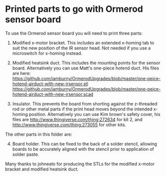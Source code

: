 Printed parts to go with Ormerod sensor board
=============================================

To use the Ormerod sensor board you will need to print three parts:

1. Modified x-motor bracket. This includes an extended x-homing tab to suit the new position of the IR sensor head. Not needed if you use a microswitch for x-homing instead.

2. Modified heatsink duct. This includes the mounting points for the sensor board. Alternatively you can use Matt's one-piece hotend duct. His files are here:
https://github.com/iamburny/OrmerodUpgrades/blob/master/one-peice-hotend-airduct-with-new-irsensor.stl
https://github.com/iamburny/OrmerodUpgrades/blob/master/one-peice-hotend-airduct-with-new-irsensor.scad

3. Insulator. This prevents the board from shorting against the z-threaded rod or other metal parts if the print head moves beyond the intended x-homing position. Alternatively you can use Kim brown's safety cover, his files are http://www.thingiverse.com/thing:272634 for kit 2, and http://www.thingiverse.com/thing:273055 for other kits.

The other parts in this folder are:

4. Board holder. This can be fixed to the back of a solder stencil, allowing boards to be accurately aligned with the stencil prior to application of solder paste.

Many thanks to johneato for producing the STLs for the modified x-motor bracket and modified heatsink duct.

